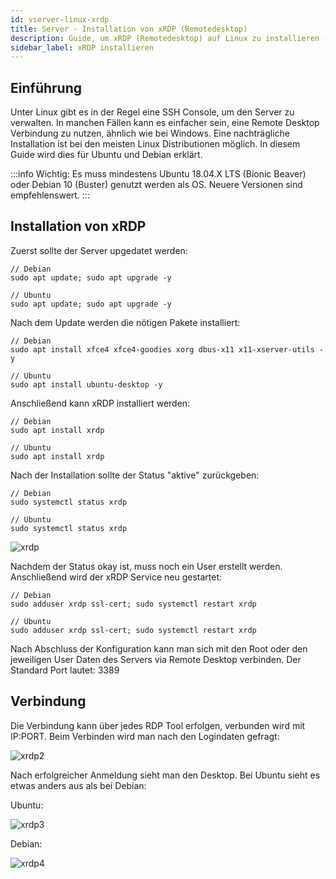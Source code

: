 ```yaml
---
id: vserver-linux-xrdp
title: Server - Installation von xRDP (Remotedesktop) 
description: Guide, um xRDP (Remotedesktop) auf Linux zu installieren - ZAP-Hosting.com Dokumentation
sidebar_label: xRDP installieren
---
```




## Einführung

Unter Linux gibt es in der Regel eine SSH Console, um den Server zu verwalten. In manchen Fällen kann es einfacher sein, eine Remote Desktop Verbindung zu nutzen, ähnlich wie bei Windows. 
Eine nachträgliche Installation ist bei den meisten Linux Distributionen möglich. In diesem Guide wird dies für Ubuntu und Debian erklärt. 

:::info
Wichtig: Es muss mindestens Ubuntu 18.04.X LTS (Bionic Beaver) oder Debian 10 (Buster) genutzt werden als OS. Neuere Versionen sind empfehlenswert. 
:::

## Installation von xRDP

Zuerst sollte der Server upgedatet werden: 
```
// Debian
sudo apt update; sudo apt upgrade -y

// Ubuntu
sudo apt update; sudo apt upgrade -y
```

Nach dem Update werden die nötigen Pakete installiert: 
```
// Debian
sudo apt install xfce4 xfce4-goodies xorg dbus-x11 x11-xserver-utils -y

// Ubuntu
sudo apt install ubuntu-desktop -y
```

Anschließend kann xRDP installiert werden: 
```
// Debian
sudo apt install xrdp

// Ubuntu
sudo apt install xrdp
```

Nach der Installation sollte der Status "aktive" zurückgeben: 
```
// Debian
sudo systemctl status xrdp

// Ubuntu
sudo systemctl status xrdp
```
![xrdp](https://user-images.githubusercontent.com/61953937/167338238-3a22fa41-5309-4076-b2a5-355f6a870454.png)

Nachdem der Status okay ist, muss noch ein User erstellt werden. Anschließend wird der xRDP Service neu gestartet: 
```
// Debian
sudo adduser xrdp ssl-cert; sudo systemctl restart xrdp

// Ubuntu
sudo adduser xrdp ssl-cert; sudo systemctl restart xrdp
```

Nach Abschluss der Konfiguration kann man sich mit den Root oder den jeweiligen User Daten des Servers via Remote Desktop verbinden. 
Der Standard Port lautet: 3389

## Verbindung 

Die Verbindung kann über jedes RDP Tool erfolgen, verbunden wird mit IP:PORT. 
Beim Verbinden wird man nach den Logindaten gefragt: 

![xrdp2](https://user-images.githubusercontent.com/61953937/167338260-9c50c532-272a-4cdb-b912-8e47a499c899.png)

Nach erfolgreicher Anmeldung sieht man den Desktop. 
Bei Ubuntu sieht es etwas anders aus als bei Debian:

Ubuntu: 

![xrdp3](https://user-images.githubusercontent.com/61953937/167338277-df2e5953-4457-41df-b45d-28f0b8f8d89f.png)

Debian: 

![xrdp4](https://user-images.githubusercontent.com/61953937/167338282-57cd81f2-38d9-4db4-ae3b-0178dbf0fb79.png)

